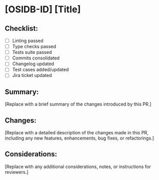 # [OSIDB-ID] [Title]

## Checklist:

- [ ] Linting passed
- [ ] Type checks passed
- [ ] Tests suite passed
- [ ] Commits consolidated
- [ ] Changelog updated
- [ ] Test cases added/updated
- [ ] Jira ticket updated

## Summary:

[Replace with a brief summary of the changes introduced by this PR.]

## Changes:

[Replace with a detailed description of the changes made in this PR, including any new features, enhancements, bug fixes, or refactorings.]

## Considerations:

[Replace with any additional considerations, notes, or instructions for reviewers.]